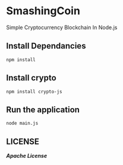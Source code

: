 # SmashingCoin

Simple Cryptocurrency Blockchain In Node.js

## Install Dependancies

    npm install

## Install crypto

    npm install crypto-js

## Run the application

    node main.js

## LICENSE

**_Apache License_**
